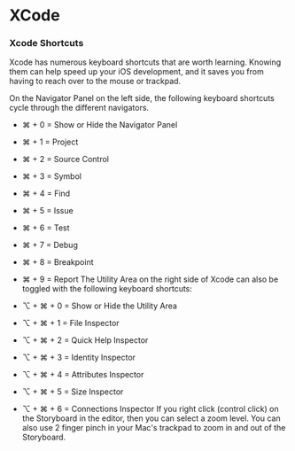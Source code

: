 # XCode

### Xcode Shortcuts
Xcode has numerous keyboard shortcuts that are worth learning. Knowing them can help speed up your iOS development, and it saves you from having to reach over to the mouse or trackpad.

On the Navigator Panel on the left side, the following keyboard shortcuts cycle through the different navigators.

- ⌘ + 0 = Show or Hide the Navigator Panel
- ⌘ + 1 = Project
- ⌘ + 2 = Source Control
- ⌘ + 3 = Symbol
- ⌘ + 4 = Find
- ⌘ + 5 = Issue
- ⌘ + 6 = Test
- ⌘ + 7 = Debug
- ⌘ + 8 = Breakpoint
- ⌘ + 9 = Report
The Utility Area on the right side of Xcode can also be toggled with the following keyboard shortcuts:

- ⌥ + ⌘ + 0 = Show or Hide the Utility Area
- ⌥ + ⌘ + 1 = File Inspector
- ⌥ + ⌘ + 2 = Quick Help Inspector
- ⌥ + ⌘ + 3 = Identity Inspector
- ⌥ + ⌘ + 4 = Attributes Inspector
- ⌥ + ⌘ + 5 = Size Inspector
- ⌥ + ⌘ + 6 = Connections Inspector
If you right click (control click) on the Storyboard in the editor, then you can select a zoom level. You can also use 2 finger pinch in your Mac's trackpad to zoom in and out of the Storyboard.